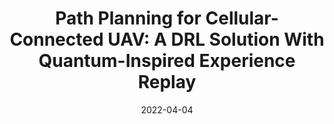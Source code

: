 ---
title: "Path Planning for Cellular-Connected UAV: A DRL Solution With Quantum-Inspired Experience Replay"
collection: publications
permalink: /publication/2022-DRLQiER-TWC
date: 2022-04-04
venue: 'IEEE Transactions on Wireless Communications (TWC)'
paperurl: '/files/pdf/research/2022-DRLQiER-TWC.pdf'
link: 'https://ieeexplore.ieee.org/abstract/document/9748970'
citation: '<strong>Published on IEEE Transactions on Wireless Communications (TWC), Apr. 2022.</strong>
<br>
<br>
In cellular-connected unmanned aerial vehicle (UAV) network, a minimization problem on the weighted sum of time cost and expected outage duration is considered. Taking advantage of UAV’s adjustable mobility, a UAV navigation approach is formulated to achieve the aforementioned optimization goal. Conventional offline optimization techniques suffer from inefficiency in accomplishing the formulated UAV navigation task due to the practical consideration of local building distribution and directional antenna radiation pattern. Alternatively, after mapping the navigation task into a Markov decision process (MDP), a deep reinforcement learning (DRL)-aided solution is proposed to help the UAV find the optimal flying direction within each time slot, and thus the designed trajectory towards the destination can be generated. To help the DRL agent commit a better trade-off between sampling priority and diversity, a novel quantum-inspired experience replay (QiER) framework is proposed, via relating experienced transition’s importance to its associated quantum bit (qubit) and applying Grover iteration based amplitude amplification technique. Compared to several representative DRL-related and non-learning baselines, the effectiveness and supremacy of the proposed DRL-QiER solution are demonstrated and validated in numerical results.'
---